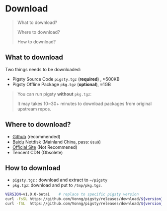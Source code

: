 # Download

> What to download?
>
> Where to download?
>
> How to download?



## What to download

Two things needs to be downloaded:

* Pigsty Source Code `pigsty.tgz` (**required**) , ≈500KB
* Pigsty Offline Package `pkg.tgz` (**optional**), ≈1GB

> You can run pigsty **without** `pkg.tgz`: 
>
> It may takes 10~30+ minutes to download packages from original upstream repos.



## Where to download?

* [Github](https://github.com/Vonng/pigsty/releases) (recommended)
* [Baidu](https://pan.baidu.com/s/1DZIa9X2jAxx69Zj-aRHoaw) Netdisk (Mainland China, pass: `8su9`)
* [Official Site](https://pigsty.cc/en/) (Not Recommened)
* Tencent CDN (Obsolete)



## How to download

* `pigsty.tgz` : download and extract to `~/pigsty`
* `pkg.tgz`: download and put to `/tmp/pkg.tgz`.

```bash
VERSION=v1.0.0-beta1    # replace to specific pigsty version
curl -fsSL https://github.com/Vonng/pigsty/releases/download/${version}/pigsty.tgz -o ~/pigsty.tgz
curl -fSL  https://github.com/Vonng/pigsty/releases/download/${version}/pkg.tgz    -o /tmp/pkg.tgz 
```
